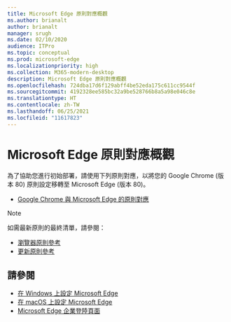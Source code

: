 ```yaml
---
title: Microsoft Edge 原則對應概觀
ms.author: brianalt
author: brianalt
manager: srugh
ms.date: 02/10/2020
audience: ITPro
ms.topic: conceptual
ms.prod: microsoft-edge
ms.localizationpriority: high
ms.collection: M365-modern-desktop
description: Microsoft Edge 原則對應概觀
ms.openlocfilehash: 724dba17d6f129abff4be52eda175c611cc9544f
ms.sourcegitcommit: 4192328ee585bc32a9be528766b8a5a98e046c8e
ms.translationtype: HT
ms.contentlocale: zh-TW
ms.lasthandoff: 06/25/2021
ms.locfileid: "11617823"
---
```

# <a name="microsoft-edge-policy-mapping-overview"></a>Microsoft Edge 原則對應概觀

為了協助您進行初始部署，請使用下列原則對應，以將您的 Google Chrome (版本 80) 原則設定移轉至 Microsoft Edge (版本 80)。

- [Google Chrome 與 Microsoft Edge 的原則對應](microsoft-edge-policy-map-chrome-to-newedge.md)

> [!NOTE]
> 如需最新原則的最終清單，請參閱：
> - [瀏覽器原則參考](microsoft-edge-policies.md)
> - [更新原則參考](microsoft-edge-update-policies.md)

## <a name="see-also"></a>請參閱
- [在 Windows 上設定 Microsoft Edge](configure-microsoft-edge.md)
- [在 macOS 上設定 Microsoft Edge](configure-microsoft-edge-on-mac.md)
- [Microsoft Edge 企業登陸頁面](https://aka.ms/EdgeEnterprise)
